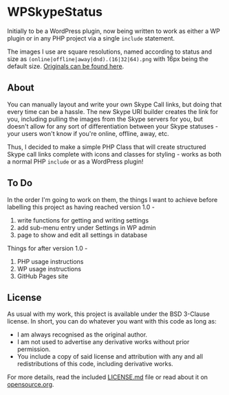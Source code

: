 # WPSkypeStatus #

Initially to be a WordPress plugin, now being written to work as either a WP plugin or in any PHP project via a single `include` statement.

The images I use are square resolutions, named according to status and size as `(online|offline|away|dnd).(16|32|64).png` with 16px being the default size. [Originals can be found here](http://vector.us/browse/253348/skype_status_icons).

## About ##

You can manually layout and write your own Skype Call links, but doing that every time can be a hassle. The new Skype URI builder creates the link for you, including pulling the images from the Skype servers for you, but doesn't allow for any sort of differentiation between your Skype statuses - your users won't know if you're online, offline, away, etc.

Thus, I decided to make a simple PHP Class that will create structured Skype call links complete with icons and classes for styling - works as both a normal PHP `include` or as a WordPress plugin!

## To Do ##

In the order I'm going to work on them, the things I want to achieve before labelling this project as having reached version 1.0 - 

1. write functions for getting and writing settings
2. add sub-menu entry under Settings in WP admin
3. page to show and edit all settings in database

Things for after version 1.0 - 

1. PHP usage instructions
2. WP usage instructions
3. GitHub Pages site

## License ##

As usual with my work, this project is available under the BSD 3-Clause license. In short, you can do whatever you want with this code as long as:

* I am always recognised as the original author.
* I am not used to advertise any derivative works without prior permission.
* You include a copy of said license and attribution with any and all redistributions of this code, including derivative works.

For more details, read the included [LICENSE.md](https://github.com/Ultrabenosaurus/WPSkypeStatus/blob/master/LICENSE.md) file or read about it on [opensource.org](http://opensource.org/licenses/BSD-3-Clause).
